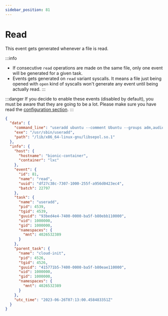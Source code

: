 ```yaml
---
sidebar_position: 81
---
```


# Read

This event gets generated whenever a file is read.

:::info
* If consecutive `read` operations are made on the same file, only one event will be generated for a given task.
* Events gets generated on `read` variant syscalls. It means a file just being opened with `open` kind of syscalls won't generate any event until being actually read.
:::

:::danger
If you decide to enable these events (disabled by default), you must be aware that they are going to be a lot. Please make sure you have read the [configuration section](../configuration.md).
:::

```json
{
  "data": {
    "command_line": "useradd ubuntu --comment Ubuntu --groups adm,audio,cdrom,dialout,dip,floppy,lxd,netdev,plugdev,sudo,video --shell /bin/bash -m",
    "exe": "/usr/sbin/useradd",
    "path": "/lib/x86_64-linux-gnu/libsepol.so.1"
  },
  "info": {
    "host": {
      "hostname": "bionic-container",
      "container": "lxc"
    },
    "event": {
      "id": 81,
      "name": "read",
      "uuid": "df27c38c-7307-1000-255f-a956d0423ec4",
      "batch": 22797
    },
    "task": {
      "name": "useradd",
      "pid": 4539,
      "tgid": 4539,
      "guuid": "93bed4e4-7400-0000-ba5f-b80ebb110000",
      "uid": 1000000,
      "gid": 1000000,
      "namespaces": {
        "mnt": 4026532389
      }
    },
    "parent_task": {
      "name": "cloud-init",
      "pid": 4526,
      "tgid": 4526,
      "guuid": "415771b5-7400-0000-ba5f-b80eae110000",
      "uid": 1000000,
      "gid": 1000000,
      "namespaces": {
        "mnt": 4026532389
      }
    },
    "utc_time": "2023-06-26T07:13:00.458483351Z"
  }
}
```
